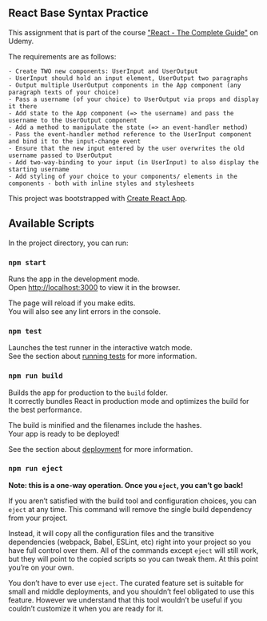 ## React Base Syntax Practice
This assignment that is part of the course ["React - The Complete Guide"](https://www.udemy.com/course/react-the-complete-guide-incl-redux/) on Udemy.

The requirements are as follows:

    - Create TWO new components: UserInput and UserOutput
    - UserInput should hold an input element, UserOutput two paragraphs
    - Output multiple UserOutput components in the App component (any paragraph texts of your choice)
    - Pass a username (of your choice) to UserOutput via props and display it there
    - Add state to the App component (=> the username) and pass the username to the UserOutput component
    - Add a method to manipulate the state (=> an event-handler method)
    - Pass the event-handler method reference to the UserInput component and bind it to the input-change event
    - Ensure that the new input entered by the user overwrites the old username passed to UserOutput
    - Add two-way-binding to your input (in UserInput) to also display the starting username
    - Add styling of your choice to your components/ elements in the components - both with inline styles and stylesheets


This project was bootstrapped with [Create React App](https://github.com/facebook/create-react-app).

## Available Scripts

In the project directory, you can run:

### `npm start`

Runs the app in the development mode.<br />
Open [http://localhost:3000](http://localhost:3000) to view it in the browser.

The page will reload if you make edits.<br />
You will also see any lint errors in the console.

### `npm test`

Launches the test runner in the interactive watch mode.<br />
See the section about [running tests](https://facebook.github.io/create-react-app/docs/running-tests) for more information.

### `npm run build`

Builds the app for production to the `build` folder.<br />
It correctly bundles React in production mode and optimizes the build for the best performance.

The build is minified and the filenames include the hashes.<br />
Your app is ready to be deployed!

See the section about [deployment](https://facebook.github.io/create-react-app/docs/deployment) for more information.

### `npm run eject`

**Note: this is a one-way operation. Once you `eject`, you can’t go back!**

If you aren’t satisfied with the build tool and configuration choices, you can `eject` at any time. This command will remove the single build dependency from your project.

Instead, it will copy all the configuration files and the transitive dependencies (webpack, Babel, ESLint, etc) right into your project so you have full control over them. All of the commands except `eject` will still work, but they will point to the copied scripts so you can tweak them. At this point you’re on your own.

You don’t have to ever use `eject`. The curated feature set is suitable for small and middle deployments, and you shouldn’t feel obligated to use this feature. However we understand that this tool wouldn’t be useful if you couldn’t customize it when you are ready for it.